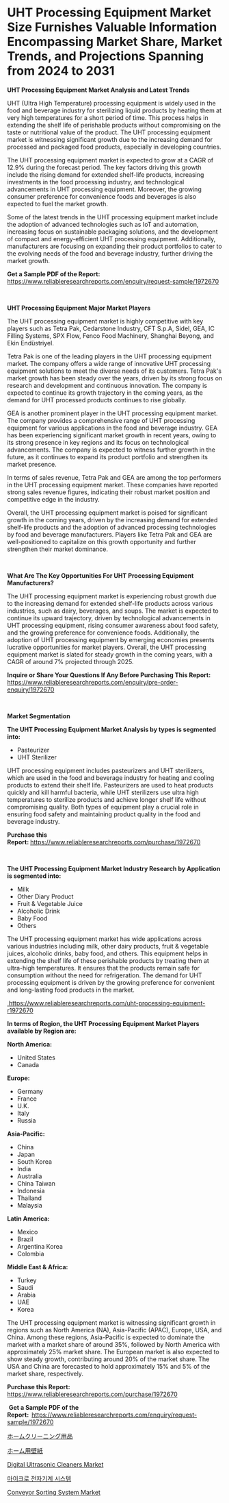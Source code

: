 <p><h1>UHT Processing Equipment Market Size Furnishes Valuable Information Encompassing Market Share, Market Trends, and Projections Spanning from 2024 to 2031</h1></p><p><strong>UHT Processing Equipment Market Analysis and Latest Trends</strong></p>
<p><p>UHT (Ultra High Temperature) processing equipment is widely used in the food and beverage industry for sterilizing liquid products by heating them at very high temperatures for a short period of time. This process helps in extending the shelf life of perishable products without compromising on the taste or nutritional value of the product. The UHT processing equipment market is witnessing significant growth due to the increasing demand for processed and packaged food products, especially in developing countries.</p><p>The UHT processing equipment market is expected to grow at a CAGR of 12.9% during the forecast period. The key factors driving this growth include the rising demand for extended shelf-life products, increasing investments in the food processing industry, and technological advancements in UHT processing equipment. Moreover, the growing consumer preference for convenience foods and beverages is also expected to fuel the market growth.</p><p>Some of the latest trends in the UHT processing equipment market include the adoption of advanced technologies such as IoT and automation, increasing focus on sustainable packaging solutions, and the development of compact and energy-efficient UHT processing equipment. Additionally, manufacturers are focusing on expanding their product portfolios to cater to the evolving needs of the food and beverage industry, further driving the market growth.</p></p>
<p><strong>Get a Sample PDF of the Report:&nbsp;</strong> <a href="https://www.reliableresearchreports.com/enquiry/request-sample/1972670">https://www.reliableresearchreports.com/enquiry/request-sample/1972670</a></p>
<p>&nbsp;</p>
<p><strong>UHT Processing Equipment Major Market Players</strong></p>
<p><p>The UHT processing equipment market is highly competitive with key players such as Tetra Pak, Cedarstone Industry, CFT S.p.A, Sidel, GEA, IC Filling Systems, SPX Flow, Fenco Food Machinery, Shanghai Beyong, and Ekin Endüstriyel.</p><p>Tetra Pak is one of the leading players in the UHT processing equipment market. The company offers a wide range of innovative UHT processing equipment solutions to meet the diverse needs of its customers. Tetra Pak's market growth has been steady over the years, driven by its strong focus on research and development and continuous innovation. The company is expected to continue its growth trajectory in the coming years, as the demand for UHT processed products continues to rise globally. </p><p>GEA is another prominent player in the UHT processing equipment market. The company provides a comprehensive range of UHT processing equipment for various applications in the food and beverage industry. GEA has been experiencing significant market growth in recent years, owing to its strong presence in key regions and its focus on technological advancements. The company is expected to witness further growth in the future, as it continues to expand its product portfolio and strengthen its market presence.</p><p>In terms of sales revenue, Tetra Pak and GEA are among the top performers in the UHT processing equipment market. These companies have reported strong sales revenue figures, indicating their robust market position and competitive edge in the industry.</p><p>Overall, the UHT processing equipment market is poised for significant growth in the coming years, driven by the increasing demand for extended shelf-life products and the adoption of advanced processing technologies by food and beverage manufacturers. Players like Tetra Pak and GEA are well-positioned to capitalize on this growth opportunity and further strengthen their market dominance.</p></p>
<p>&nbsp;</p>
<p><strong>What Are The Key Opportunities For UHT Processing Equipment Manufacturers?</strong></p>
<p><p>The UHT processing equipment market is experiencing robust growth due to the increasing demand for extended shelf-life products across various industries, such as dairy, beverages, and soups. The market is expected to continue its upward trajectory, driven by technological advancements in UHT processing equipment, rising consumer awareness about food safety, and the growing preference for convenience foods. Additionally, the adoption of UHT processing equipment by emerging economies presents lucrative opportunities for market players. Overall, the UHT processing equipment market is slated for steady growth in the coming years, with a CAGR of around 7% projected through 2025.</p></p>
<p><strong>Inquire or Share Your Questions If Any Before Purchasing This Report:</strong> <a href="https://www.reliableresearchreports.com/enquiry/pre-order-enquiry/1972670">https://www.reliableresearchreports.com/enquiry/pre-order-enquiry/1972670</a></p>
<p>&nbsp;</p>
<p><strong>Market Segmentation</strong></p>
<p><strong>The UHT Processing Equipment Market Analysis by types is segmented into:</strong></p>
<p><ul><li>Pasteurizer</li><li>UHT Sterilizer</li></ul></p>
<p><p>UHT processing equipment includes pasteurizers and UHT sterilizers, which are used in the food and beverage industry for heating and cooling products to extend their shelf life. Pasteurizers are used to heat products quickly and kill harmful bacteria, while UHT sterilizers use ultra high temperatures to sterilize products and achieve longer shelf life without compromising quality. Both types of equipment play a crucial role in ensuring food safety and maintaining product quality in the food and beverage industry.</p></p>
<p><strong>Purchase this Report:&nbsp;</strong><a href="https://www.reliableresearchreports.com/purchase/1972670">https://www.reliableresearchreports.com/purchase/1972670</a></p>
<p>&nbsp;</p>
<p><strong>The UHT Processing Equipment Market Industry Research by Application is segmented into:</strong></p>
<p><ul><li>Milk</li><li>Other Diary Product</li><li>Fruit & Vegetable Juice</li><li>Alcoholic Drink</li><li>Baby Food</li><li>Others</li></ul></p>
<p><p>The UHT processing equipment market has wide applications across various industries including milk, other dairy products, fruit & vegetable juices, alcoholic drinks, baby food, and others. This equipment helps in extending the shelf life of these perishable products by treating them at ultra-high temperatures. It ensures that the products remain safe for consumption without the need for refrigeration. The demand for UHT processing equipment is driven by the growing preference for convenient and long-lasting food products in the market.</p></p>
<p><a href="https://www.reliableresearchreports.com/uht-processing-equipment-r1972670">&nbsp;https://www.reliableresearchreports.com/uht-processing-equipment-r1972670</a></p>
<p><strong>In terms of Region, the UHT Processing Equipment Market Players available by Region are:</strong></p>
<p>
    <p> <strong> North America: </strong>
        <ul>
            <li>United States</li>
            <li>Canada</li>
        </ul>
        </p> 
    <p> <strong> Europe: </strong>
        <ul>
            <li>Germany</li>
            <li>France</li>
            <li>U.K.</li>
            <li>Italy</li>
            <li>Russia</li>
        </ul>
        </p> 
    <p> <strong> Asia-Pacific: </strong>
        <ul>
            <li>China</li>
            <li>Japan</li>
            <li>South Korea</li>
            <li>India</li>
            <li>Australia</li>
            <li>China Taiwan</li>
            <li>Indonesia</li>
            <li>Thailand</li>
            <li>Malaysia</li>
        </ul>
        </p> 
    <p> <strong> Latin America: </strong>
        <ul>
            <li>Mexico</li>
            <li>Brazil</li>
            <li>Argentina Korea</li>
            <li>Colombia</li>
        </ul>
        </p> 
    <p> <strong> Middle East & Africa: </strong>
        <ul>
            <li>Turkey</li>
            <li>Saudi</li>
            <li>Arabia</li>
            <li>UAE</li>
            <li>Korea</li>
        </ul>
    </p>
    </p>
<p><p>The UHT processing equipment market is witnessing significant growth in regions such as North America (NA), Asia-Pacific (APAC), Europe, USA, and China. Among these regions, Asia-Pacific is expected to dominate the market with a market share of around 35%, followed by North America with approximately 25% market share. The European market is also expected to show steady growth, contributing around 20% of the market share. The USA and China are forecasted to hold approximately 15% and 5% of the market share, respectively.</p></p>
<p><strong>Purchase this Report: </strong><a href="https://www.reliableresearchreports.com/purchase/1972670">https://www.reliableresearchreports.com/purchase/1972670</a></p>
<p>&nbsp;<strong>Get a Sample PDF of the Report:&nbsp;&nbsp;</strong><a href="https://www.reliableresearchreports.com/enquiry/request-sample/1972670">https://www.reliableresearchreports.com/enquiry/request-sample/1972670</a></p>
<p><strong></strong></p>
<p><p><a href="https://github.com/laurenreichert/Market-Research-Report-List-1/blob/main/629987533784.md">ホームクリーニング用品</a></p><p><a href="https://github.com/RodHoppe07/Market-Research-Report-List-1/blob/main/342502333785.md">ホーム用壁紙</a></p><p><a href="https://github.com/derrinmiltonellis35gcl/Market-Research-Report-List-2/blob/main/digital-ultrasonic-cleaners-market.md">Digital Ultrasonic Cleaners Market</a></p><p><a href="https://medium.com/@jaceykeebler/%EB%AF%B8%EC%84%B8%EC%A0%84%EA%B8%B0%EA%B8%B0%EA%B3%84-%EC%8B%9C%EC%8A%A4%ED%85%9C-%EC%8B%9C%EC%9E%A5-%EC%84%B1%EA%B3%B5%EC%A0%81%EC%9D%B8-%EB%B9%84%EC%A6%88%EB%8B%88%EC%8A%A4-%EC%A0%84%EB%9E%B5%EC%9D%98-%EC%97%B4%EC%87%A0-2031%EB%85%84%EA%B9%8C%EC%A7%80%EC%9D%98-%EC%98%88%EC%B8%A1-45e45ae6e53a">마이크로 전자기계 시스템</a></p><p><a href="https://github.com/Chiragrp22/Market-Research-Report-List-4/blob/main/conveyor-sorting-system-market.md">Conveyor Sorting System Market</a></p></p>